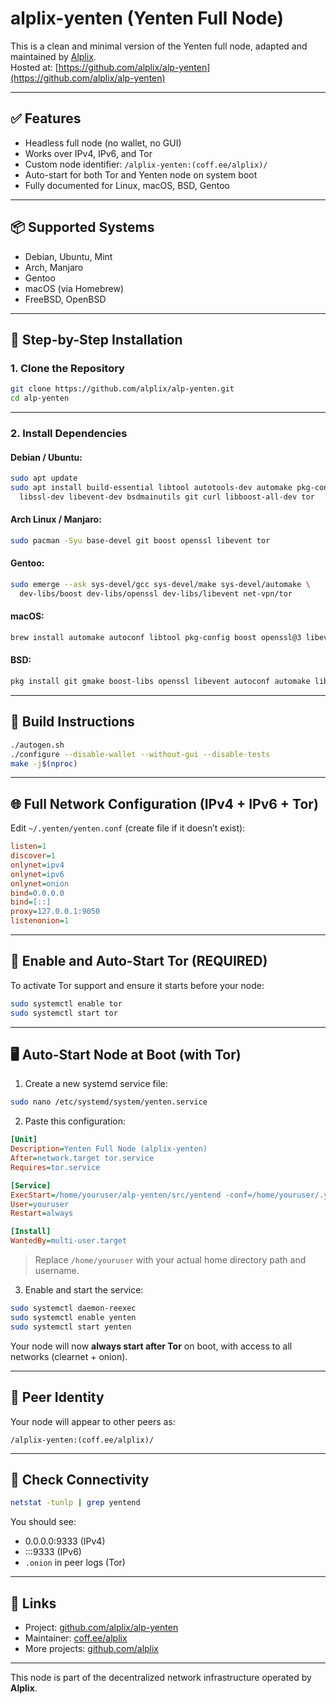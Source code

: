 # alplix-yenten (Yenten Full Node)

This is a clean and minimal version of the Yenten full node, adapted and maintained by [Alplix](https://coff.ee/alplix).  
Hosted at: [https://github.com/alplix/alp-yenten](https://github.com/alplix/alp-yenten)

---

## ✅ Features

- Headless full node (no wallet, no GUI)
- Works over IPv4, IPv6, and Tor
- Custom node identifier: `/alplix-yenten:(coff.ee/alplix)/`
- Auto-start for both Tor and Yenten node on system boot
- Fully documented for Linux, macOS, BSD, Gentoo

---

## 📦 Supported Systems

- Debian, Ubuntu, Mint
- Arch, Manjaro
- Gentoo
- macOS (via Homebrew)
- FreeBSD, OpenBSD

---

## 📁 Step-by-Step Installation

### 1. Clone the Repository

```bash
git clone https://github.com/alplix/alp-yenten.git
cd alp-yenten
```

---

### 2. Install Dependencies

#### Debian / Ubuntu:

```bash
sudo apt update
sudo apt install build-essential libtool autotools-dev automake pkg-config \
  libssl-dev libevent-dev bsdmainutils git curl libboost-all-dev tor
```

#### Arch Linux / Manjaro:

```bash
sudo pacman -Syu base-devel git boost openssl libevent tor
```

#### Gentoo:

```bash
sudo emerge --ask sys-devel/gcc sys-devel/make sys-devel/automake \
  dev-libs/boost dev-libs/openssl dev-libs/libevent net-vpn/tor
```

#### macOS:

```bash
brew install automake autoconf libtool pkg-config boost openssl@3 libevent tor
```

#### BSD:

```bash
pkg install git gmake boost-libs openssl libevent autoconf automake libtool tor
```

---

## 🔨 Build Instructions

```bash
./autogen.sh
./configure --disable-wallet --without-gui --disable-tests
make -j$(nproc)
```

---

## 🌐 Full Network Configuration (IPv4 + IPv6 + Tor)

Edit `~/.yenten/yenten.conf` (create file if it doesn’t exist):

```ini
listen=1
discover=1
onlynet=ipv4
onlynet=ipv6
onlynet=onion
bind=0.0.0.0
bind=[::]
proxy=127.0.0.1:9050
listenonion=1
```

---

## 🧅 Enable and Auto-Start Tor (REQUIRED)

To activate Tor support and ensure it starts before your node:

```bash
sudo systemctl enable tor
sudo systemctl start tor
```

---

## 🖥️ Auto-Start Node at Boot (with Tor)

1. Create a new systemd service file:

```bash
sudo nano /etc/systemd/system/yenten.service
```

2. Paste this configuration:

```ini
[Unit]
Description=Yenten Full Node (alplix-yenten)
After=network.target tor.service
Requires=tor.service

[Service]
ExecStart=/home/youruser/alp-yenten/src/yentend -conf=/home/youruser/.yenten/yenten.conf
User=youruser
Restart=always

[Install]
WantedBy=multi-user.target
```

> Replace `/home/youruser` with your actual home directory path and username.

3. Enable and start the service:

```bash
sudo systemctl daemon-reexec
sudo systemctl enable yenten
sudo systemctl start yenten
```

Your node will now **always start after Tor** on boot, with access to all networks (clearnet + onion).

---

## 📡 Peer Identity

Your node will appear to other peers as:

```
/alplix-yenten:(coff.ee/alplix)/
```

---

## 🧪 Check Connectivity

```bash
netstat -tunlp | grep yentend
```

You should see:

- 0.0.0.0:9333 (IPv4)
- :::9333 (IPv6)
- `.onion` in peer logs (Tor)

---

## 🔗 Links

- Project: [github.com/alplix/alp-yenten](https://github.com/alplix/alp-yenten)
- Maintainer: [coff.ee/alplix](https://coff.ee/alplix)
- More projects: [github.com/alplix](https://github.com/alplix)

---

This node is part of the decentralized network infrastructure operated by **Alplix**.
